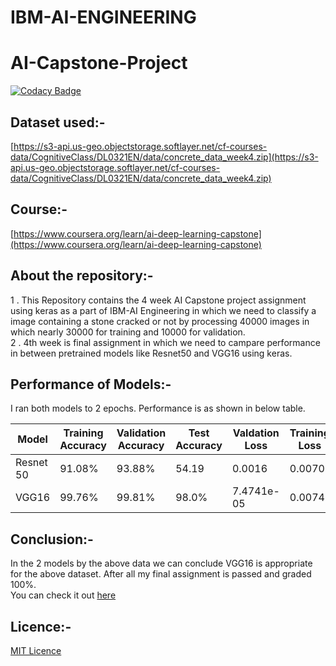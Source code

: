 # IBM-AI-ENGINEERING

# AI-Capstone-Project
[![Codacy Badge](https://app.codacy.com/project/badge/Grade/c0f88d5257844aa986c260bf5970782a)](https://www.codacy.com/manual/ksdkamesh99/AI-Capstone-Project?utm_source=github.com&amp;utm_medium=referral&amp;utm_content=ksdkamesh99/AI-Capstone-Project&amp;utm_campaign=Badge_Grade)
## Dataset used:-
[https://s3-api.us-geo.objectstorage.softlayer.net/cf-courses-data/CognitiveClass/DL0321EN/data/concrete_data_week4.zip](https://s3-api.us-geo.objectstorage.softlayer.net/cf-courses-data/CognitiveClass/DL0321EN/data/concrete_data_week4.zip)

## Course:-
[https://www.coursera.org/learn/ai-deep-learning-capstone](https://www.coursera.org/learn/ai-deep-learning-capstone)

## About the repository:-
1 . This Repository contains the 4 week AI Capstone project assignment using keras as a part of IBM-AI Engineering in which we need to classify a image containing a stone cracked or not by processing 40000 images in which nearly 30000 for training and 10000 for validation.  
2 . 4th week is final assignment in which we need to campare performance in between pretrained models like Resnet50 and VGG16 using keras.

## Performance of Models:-

I ran both models to 2 epochs. Performance is as shown in below table.

| Model          | Training Accuracy | Validation Accuracy | Test Accuracy  | Valdation Loss | Training Loss   | 
|----------------|-------------------|---------------------|----------------|----------------|-----------------|
| Resnet 50      | 91.08%            | 93.88%              | 54.19          | 0.0016         | 0.0070          |
| VGG16          | 99.76%            | 99.81%              | 98.0%          | 7.4741e-05     | 0.0074          |

## Conclusion:-
In the 2 models by the above data we can conclude VGG16 is appropriate for the above dataset. After all my final assignment is passed and graded 100%.  
You can check it out [here](https://www.coursera.org/account/accomplishments/records/PTE5WUKY5GMV)

## Licence:-
[MIT Licence](https://github.com/ksdkamesh99/AI-Capstone-Project/blob/master/LICENSE)

